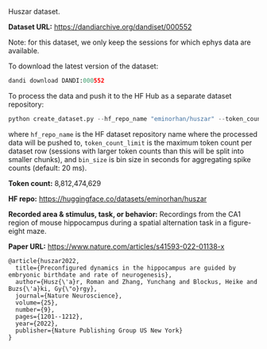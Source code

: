 Huszar dataset. 

**Dataset URL:** https://dandiarchive.org/dandiset/000552

Note: for this dataset, we only keep the sessions for which ephys data are available.

To download the latest version of the dataset:
```python
dandi download DANDI:000552
```

To process the data and push it to the HF Hub as a separate dataset repository:
```python
python create_dataset.py --hf_repo_name "eminorhan/huszar" --token_count_limit 10_000_000 --bin_size 0.02
```
where `hf_repo_name` is the HF dataset repository name where the processed data will be pushed to, `token_count_limit` is the maximum token count per dataset row (sessions with larger token counts than this will be split into smaller chunks), and `bin_size` is bin size in seconds for aggregating spike counts (default: 20 ms).

**Token count:** 8,812,474,629

**HF repo:** https://huggingface.co/datasets/eminorhan/huszar

**Recorded area & stimulus, task, or behavior:** Recordings from the CA1 region of mouse hippocampus during a spatial alternation task in a figure-eight maze.

**Paper URL:** https://www.nature.com/articles/s41593-022-01138-x
```
@article{huszar2022,
  title={Preconfigured dynamics in the hippocampus are guided by embryonic birthdate and rate of neurogenesis},
  author={Husz{\'a}r, Roman and Zhang, Yunchang and Blockus, Heike and Buzs{\'a}ki, Gy{\"o}rgy},
  journal={Nature Neuroscience},
  volume={25},
  number={9},
  pages={1201--1212},
  year={2022},
  publisher={Nature Publishing Group US New York}
}
```